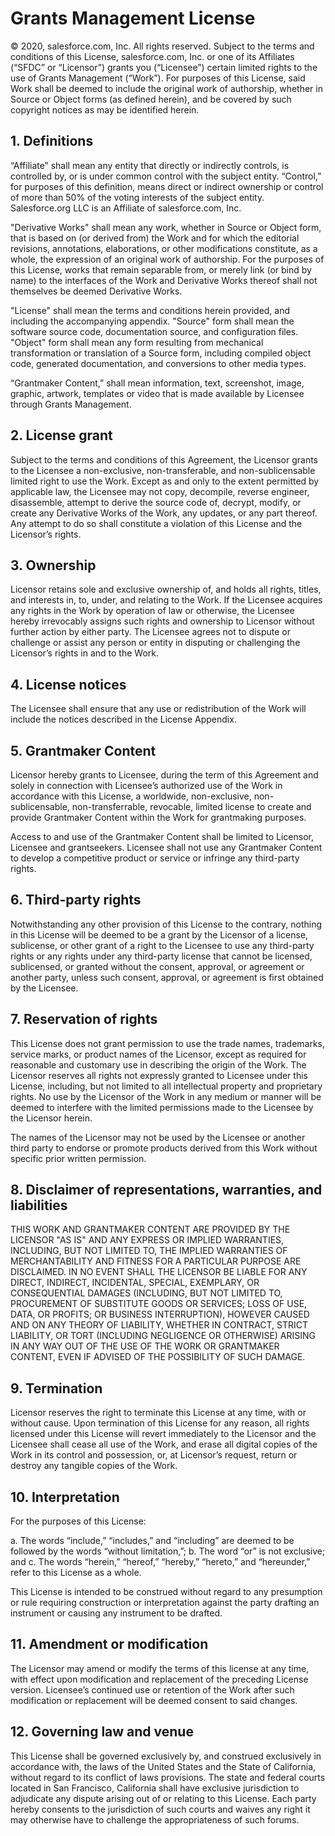 # Grants Management License

© 2020, salesforce.com, Inc. All rights reserved.
Subject to the terms and conditions of this License, salesforce.com, Inc. or one of its Affiliates (“SFDC” or “Licensor”) grants you (“Licensee”) certain limited rights to the use of Grants Management (“Work”). For purposes of this License, said Work shall be deemed to include the original work of authorship, whether in Source or Object forms (as defined herein), and be covered by such copyright notices as may be identified herein.

## 1. Definitions

“Affiliate” shall mean any entity that directly or indirectly controls, is controlled by, or is under common control with the subject entity. “Control,” for purposes of this definition, means direct or indirect ownership or control of more than 50% of the voting interests of the subject entity.  Salesforce.org LLC is an Affiliate of salesforce.com, Inc.

"Derivative Works" shall mean any work, whether in Source or Object form, that is based on (or derived from) the Work and for which the editorial revisions, annotations, elaborations, or other modifications constitute, as a whole, the expression of an original work of authorship. For the purposes of this License, works that remain separable from, or merely link (or bind by name) to the interfaces of the Work and Derivative Works thereof shall not themselves be deemed Derivative Works.

"License" shall mean the terms and conditions herein provided, and including the accompanying appendix. "Source" form shall mean the software source code, documentation source, and configuration files. "Object" form shall mean any form resulting from mechanical transformation or translation of a Source form, including compiled object code, generated documentation, and conversions to other media types. 

“Grantmaker Content,” shall mean information, text, screenshot, image, graphic, artwork, templates or video that is made available by Licensee through Grants Management.  

## 2. License grant

Subject to the terms and conditions of this Agreement, the Licensor grants to the Licensee a non-exclusive, non-transferable, and non-sublicensable limited right to use the Work. Except as and only to the extent permitted by applicable law, the Licensee may not copy, decompile, reverse engineer, disassemble, attempt to derive the source code of, decrypt, modify, or create any Derivative Works of the Work, any updates, or any part thereof. Any attempt to do so shall constitute a violation of this License and the Licensor’s rights.

## 3. Ownership

Licensor retains sole and exclusive ownership of, and holds all rights, titles, and interests in, to, under, and relating to the Work. If the Licensee acquires any rights in the Work by operation of law or otherwise, the Licensee hereby irrevocably assigns such rights and ownership to Licensor without further action by either party. The Licensee agrees not to dispute or challenge or assist any person or entity in disputing or challenging the Licensor’s rights in and to the Work.

## 4. License notices

The Licensee shall ensure that any use or redistribution of the Work will include the notices described in the License Appendix.

## 5. Grantmaker Content 

Licensor hereby grants to Licensee, during the term of this Agreement and solely in connection with Licensee’s authorized use of the Work in accordance with this License, a worldwide, non-exclusive, non-sublicensable, non-transferrable, revocable, limited license to create and provide Grantmaker Content within the Work for grantmaking purposes.

Access to and use of the Grantmaker Content shall be limited to Licensor, Licensee and grantseekers. Licensee shall not use any Grantmaker Content to develop a competitive product or service or infringe any third-party rights. 

## 6. Third-party rights

Notwithstanding any other provision of this License to the contrary, nothing in this License will be deemed to be a grant by the Licensor of a license, sublicense, or other grant of a right to the Licensee to use any third-party rights or any rights under any third-party license that cannot be licensed, sublicensed, or granted without the consent, approval, or agreement or another party, unless such consent, approval, or agreement is first obtained by the Licensee.

## 7. Reservation of rights

This License does not grant permission to use the trade names, trademarks, service marks, or product names of the Licensor, except as required for reasonable and customary use in describing the origin of the Work. The Licensor reserves all rights not expressly granted to Licensee under this License, including, but not limited to all intellectual property and proprietary rights. No use by the Licensor of the Work in any medium or manner will be deemed to interfere with the limited permissions made to the Licensee by the Licensor herein.

The names of the Licensor may not be used by the Licensee or another third party to endorse or promote products derived from this Work without specific prior written permission.

## 8. Disclaimer of representations, warranties, and liabilities
THIS WORK AND GRANTMAKER CONTENT ARE PROVIDED BY THE LICENSOR "AS IS" AND ANY EXPRESS OR IMPLIED WARRANTIES, INCLUDING, BUT NOT LIMITED TO, THE IMPLIED WARRANTIES OF MERCHANTABILITY AND FITNESS FOR A PARTICULAR PURPOSE ARE DISCLAIMED. IN NO EVENT SHALL THE LICENSOR BE LIABLE FOR ANY DIRECT, INDIRECT, INCIDENTAL, SPECIAL, EXEMPLARY, OR CONSEQUENTIAL DAMAGES (INCLUDING, BUT NOT LIMITED TO, PROCUREMENT OF SUBSTITUTE GOODS OR SERVICES; LOSS OF USE, DATA, OR PROFITS; OR BUSINESS INTERRUPTION), HOWEVER CAUSED AND ON ANY THEORY OF LIABILITY, WHETHER IN CONTRACT, STRICT LIABILITY, OR TORT (INCLUDING NEGLIGENCE OR OTHERWISE) ARISING IN ANY WAY OUT OF THE USE OF THE WORK OR GRANTMAKER CONTENT, EVEN IF ADVISED OF THE POSSIBILITY OF SUCH DAMAGE. 

## 9. Termination

Licensor reserves the right to terminate this License at any time, with or without cause.
Upon termination of this License for any reason, all rights licensed under this License will revert immediately to the Licensor and the Licensee shall cease all use of the Work, and erase all digital copies of the Work in its control and possession, or, at Licensor’s request, return or destroy any tangible copies of the Work.

## 10. Interpretation

For the purposes of this License:

a. The words “include,” “includes,” and “including” are deemed to be followed by the words “without limitation,”; b. The word “or” is not exclusive; and c. The words “herein,” “hereof,” “hereby,” “hereto,” and “hereunder,” refer to this License as a whole.

This License is intended to be construed without regard to any presumption or rule requiring construction or interpretation against the party drafting an instrument or causing any instrument to be drafted.

## 11. Amendment or modification

The Licensor may amend or modify the terms of this license at any time, with effect upon modification and replacement of the preceding License version. Licensee’s continued use or retention of the Work after such modification or replacement will be deemed consent to said changes.

## 12. Governing law and venue

This License shall be governed exclusively by, and construed exclusively in accordance with, the laws of the United States and the State of California, without regard to its conflict of laws provisions. The state and federal courts located in San Francisco, California shall have exclusive jurisdiction to adjudicate any dispute arising out of or relating to this License. Each party hereby consents to the jurisdiction of such courts and waives any right it may otherwise have to challenge the appropriateness of such forums.


